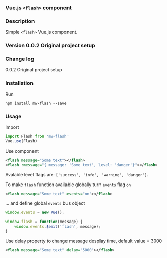### Vue.js `<flash>` component
### Description
Simple `<flash>` Vue.js component.
### Version 0.0.2 Original project setup
### Change log
0.0.2 Original project setup   
### Installation
Run
```
npm install mw-flash --save
```
### Usage 
Import
```javascript
import Flash from 'mw-flash'
Vue.use(Flash)
```
Use component
```xml
<flash message="Some text"></flash>
<flash :message="{ message: 'Some text', level: 'danger'}"></flash>
```   
Avalable level flags are: `['success', 'info', 'warning', 'danger']`.   
  
To make `flash` function available globally turn `events` flag  `on`  
```xml
<flash message="Some text" events="on"></flash>
```
... and define global `events` bus object
```javascript
window.events = new Vue(); 

window.flash = function(message) {
	window.events.$emit('flash', message);
}
```
Use delay property to change message desplay time, default value = 3000
```xml
<flash message="Some text" delay="5000"></flash>
``` 

